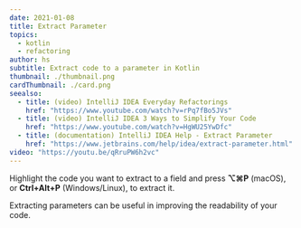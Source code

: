 ```yaml
---
date: 2021-01-08
title: Extract Parameter
topics:
  - kotlin
  - refactoring
author: hs
subtitle: Extract code to a parameter in Kotlin
thumbnail: ./thumbnail.png
cardThumbnail: ./card.png
seealso:
  - title: (video) IntelliJ IDEA Everyday Refactorings
    href: "https://www.youtube.com/watch?v=rPq7fBo5JVs"
  - title: (video) IntelliJ IDEA 3 Ways to Simplify Your Code
    href: "https://www.youtube.com/watch?v=HgWU25YwDfc"
  - title: (documentation) IntelliJ IDEA Help - Extract Parameter
    href: "https://www.jetbrains.com/help/idea/extract-parameter.html"
video: "https://youtu.be/qRruPW6h2vc"
---
```


Highlight the code you want to extract to a field and press **⌥⌘P** (macOS), or **Ctrl+Alt+P** (Windows/Linux), to extract it.

Extracting parameters can be useful in improving the readability of your code.

